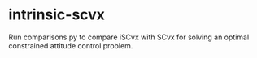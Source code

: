 # intrinsic-scvx

Run comparisons.py to compare iSCvx with SCvx for solving an optimal constrained attitude control problem.
